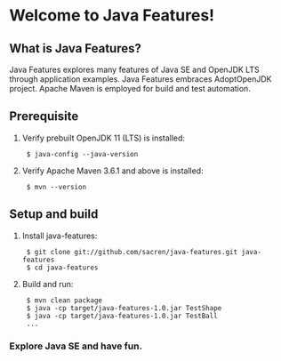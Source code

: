 # Welcome to Java Features!

## What is Java Features?

Java Features explores many features of Java SE and OpenJDK LTS through
application examples.  Java Features embraces AdoptOpenJDK project.  Apache
Maven is employed for build and test automation.

## Prerequisite

1. Verify prebuilt OpenJDK 11 (LTS) is installed:

        $ java-config --java-version

2. Verify Apache Maven 3.6.1 and above is installed:

        $ mvn --version

## Setup and build

1. Install java-features:

        $ git clone git://github.com/sacren/java-features.git java-features
        $ cd java-features

2. Build and run:

        $ mvn clean package
        $ java -cp target/java-features-1.0.jar TestShape
        $ java -cp target/java-features-1.0.jar TestBall
        ...

### Explore Java SE and have fun.
